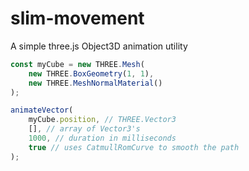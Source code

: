 # slim-movement
A simple three.js Object3D animation utility

```js
const myCube = new THREE.Mesh(
    new THREE.BoxGeometry(1, 1),
    new THREE.MeshNormalMaterial()
);

animateVector(
    myCube.position, // THREE.Vector3
    [], // array of Vector3's
    1000, // duration in milliseconds
    true // uses CatmullRomCurve to smooth the path
);
```
